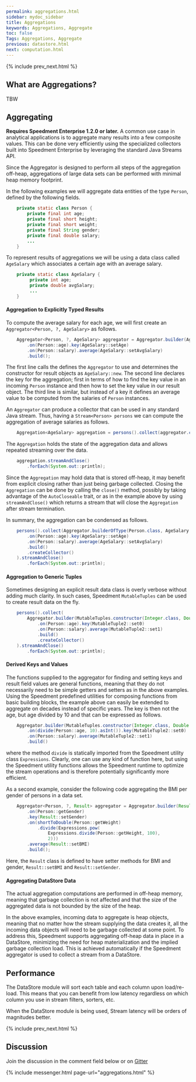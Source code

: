 ```yaml
---
permalink: aggregations.html
sidebar: mydoc_sidebar
title: Aggregations
keywords: Aggregations, Aggregate
toc: false
Tags: Aggregations, Aggregate
previous: datastore.html
next: computation.html
---
```


{% include prev_next.html %}

## What are Aggregations?
TBW

## Aggregating

**Requires Speedment Enterprise 1.2.0 or later.** 
A common use case in analytical applications is to aggregate many results into a few composite values. 
This can be done very efficiently using the specialized collectors built into 
Speedment Enterprise by leveraging the standard Java Streams API.

Since the Aggregator is designed to perform all steps of the aggregation off-heap, aggregations 
of large data sets can be performed with minimal heap memory footprint. 

In the following examples we will aggregate data entities of the type `Person`, defined by the following fields.

``` java
    private static class Person {
        private final int age;
        private final short height;
        private final short weight;        
        private final String gender;
        private final double salary;
        ...
    }
```

To represent results of aggregations we will be using a data class called `AgeSalary` which 
associates a certain age with an average salary.

``` java
    private static class AgeSalary {
         private int age;
         private double avgSalary;
         ...
    }
```

#### Aggregation to Explicitly Typed Results

To compute the average salary for each age, we will first create an `Aggregator<Person, ?, AgeSalary>` as follows.

``` java
    Aggregator<Person, ?, AgeSalary> aggregator = Aggregator.builder(AgeSalary::new)
        .on(Person::age).key(AgeSalary::setAge)
        .on(Person::salary).average(AgeSalary::setAvgSalary)
        .build();
```

The first line calls the defines the `Aggregator` to use and determines the constructor
for result objects as `AgeSalary::new`. The second line declares the key for the aggregation;
first in terms of how to find the key value in an incoming `Person` instance and then
how to set the key value in our result object. The third line is similar, but instead of
a key it defines an average value to be computed from the salaries of `Person` instances.

An `Aggregator` can produce a collector that can be used in any standard Java stream. 
Thus, having a `Stream<Person> persons` we can compute the aggregation of average salaries as follows.

``` java
    Aggregation<AgeSalary> aggregation = persons().collect(aggregator.createCollector());
```

The `Aggregation` holds the state of the aggregation data and allows repeated streaming over 
the data. 

``` java
    aggregation.streamAndClose()
        .forEach(System.out::println);
```

Since the `Aggregation` may hold data that is stored off-heap, it may benefit from 
explicit closing rather than just being garbage collected. Closing the `Aggregation` can 
be done by calling the `close()` method, possibly by taking advantage of the `AutoCloseable` 
trait, or as in the example above by using `streamAndClose()` which returns a stream that 
will close the `Aggregation` after stream termination.

In summary, the aggregation can be condensed as follows. 

``` java
    persons().collect(Aggregator.builderOfType(Person.class, AgeSalary::new)
        .on(Person::age).key(AgeSalary::setAge)
        .on(Person::salary).average(AgeSalary::setAvgSalary)
        .build()
        .createCollector()
    ).streamAndClose()
        .forEach(System.out::println);
```

#### Aggregation to Generic Tuples

Sometimes designing an explicit result data class is overly verbose without adding much
clarity. In such cases, Speedment `MutableTuples` can be used to create result data on the fly.

``` java
    persons().collect(
        Aggregator.builder(MutableTuples.constructor(Integer.class, Double.class))
            .on(Person::age).key(MutableTuple2::set0)
            .on(Person::salary).average(MutableTuple2::set1)
            .build()
            .createCollector()
    ).streamAndClose()
        .forEach(System.out::println);
```

#### Derived Keys and Values

The functions supplied to the aggregator for finding and setting keys and result field values are general functions,
meaning that they do not necessarily need to be simple getters and setters as in the above examples. Using the Speedment 
predefined utilities for composing functions from basic building blocks, the example above can easily be extended to
aggregate on decades instead of specific years. The key is then not the age, but age divided by 10 and that can
be expressed as follows.

``` java
    Aggregator.builder(MutableTuples.constructor(Integer.class, Double.class))
        .on(divide(Person::age, 10).asInt()).key(MutableTuple2::set0)
        .on(Person::salary).average(MutableTuple2::set1)
        .build()
```

where the method `divide` is statically imported from the Speedment utility class `Expressions`. Clearly, one can
use any kind of function here, but using the Speedment utility functions allows the Speedment runtime to optimize
the stream operations and is therefore potentially significantly more efficient.

As a second example, consider the following code aggregating the BMI per gender of persons in a data set.

``` java
    Aggregator<Person, ?, Result> aggregator = Aggregator.builder(Result::new)
        .on(Person::getGender)
        .key(Result::setGender)
        .on(shortToDouble(Person::getWeight)
            .divide(Expressions.pow(
                Expressions.divide(Person::getHeight, 100),
                2)))
        .average(Result::setBMI)
        .build();
```

Here, the `Result` class is defined to have setter methods for BMI and gender, `Result::setBMI` and `Result::setGender`.

#### Aggregating DataStore Data

The actual aggregation computations are performed in off-heap memory, meaning that garbage collection is not affected 
and that the size of the aggregated data is not bounded by the size of the heap. 

In the above examples, incoming data to aggregate is heap objects, meaning that no matter how the stream supplying the
data creates it, all the incoming data objects will need to be garbage collected at some point. To address this,
Speedment supports aggregating off-heap data in place in a DataStore, minimizing the need for heap materialization and 
the implied garbage collection load. This is achieved automatically if the Speedment aggregator is used to collect
a stream from a DataStore.


## Performance
The DataStore module will sort each table and each column upon load/re-load. This means that you can benefit from low latency regardless on which column you use in stream filters, sorters, etc.

When the DataStore module is being used, Stream latency will be orders of magnitudes better.

{% include prev_next.html %}

## Discussion
Join the discussion in the comment field below or on [Gitter](https://gitter.im/speedment/speedment)

{% include messenger.html page-url="aggregations.html" %}
